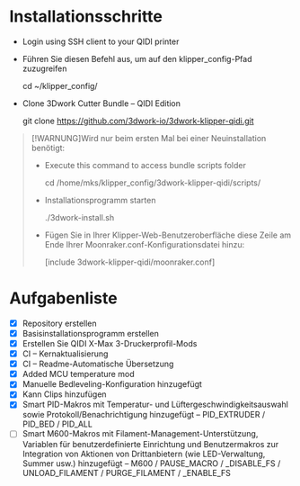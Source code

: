 # Installationsschritte

-   Login using SSH client to your QIDI printer
-   Führen Sie diesen Befehl aus, um auf den klipper_config-Pfad zuzugreifen


    cd ~/klipper_config/

-   Clone 3Dwork Cutter Bundle – QIDI Edition


    git clone https://github.com/3dwork-io/3dwork-klipper-qidi.git

> [!WARNUNG]Wird nur beim ersten Mal bei einer Neuinstallation benötigt:
>
> -   Execute this command to access bundle scripts folder
>
>
>     cd /home/mks/klipper_config/3dwork-klipper-qidi/scripts/
>
> -   Installationsprogramm starten
>
>
>     ./3dwork-install.sh
>
> -   Fügen Sie in Ihrer Klipper-Web-Benutzeroberfläche diese Zeile am Ende Ihrer Moonraker.conf-Konfigurationsdatei hinzu:
>
>
>     [include 3dwork-klipper-qidi/moonraker.conf]

# Aufgabenliste

-   [x] Repository erstellen
-   [x] Basisinstallationsprogramm erstellen
-   [x] Erstellen Sie QIDI X-Max 3-Druckerprofil-Mods
-   [x] CI – Kernaktualisierung
-   [x] CI – Readme-Automatische Übersetzung
-   [x] Added MCU temperature mod
-   [x] Manuelle Bedleveling-Konfiguration hinzugefügt
-   [x] Kann Clips hinzufügen
-   [x] Smart PID-Makros mit Temperatur- und Lüftergeschwindigkeitsauswahl sowie Protokoll/Benachrichtigung hinzugefügt – PID_EXTRUDER / PID_BED / PID_ALL
-   [ ] Smart M600-Makros mit Filament-Management-Unterstützung, Variablen für benutzerdefinierte Einrichtung und Benutzermakros zur Integration von Aktionen von Drittanbietern (wie LED-Verwaltung, Summer usw.) hinzugefügt – M600 / PAUSE_MACRO / \_DISABLE_FS / UNLOAD_FILAMENT / PURGE_FILAMENT / \_ENABLE_FS
